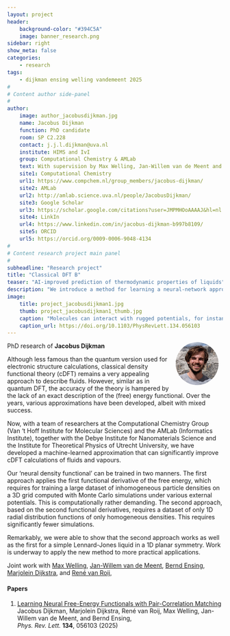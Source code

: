 ```yaml
---
layout: project
header: 
    background-color: "#394C5A"
    image: banner_research.png
sidebar: right
show_meta: false	
categories:
    - research
tags:
    - dijkman ensing welling vandemeent 2025
#
# Content author side-panel
#
author:
    image: author_jacobusdijkman.jpg
    name: Jacobus Dijkman
    function: PhD candidate
    room: SP C2.228
    contact: j.j.l.dijkman@uva.nl 
    institute: HIMS and IvI
    group: Computational Chemistry & AMLab
    text: With supervision by Max Welling, Jan-Willem van de Meent and Bernd Ensing at the Computational Chemistry Group and the Amsterdam Machine Learning Lab at the University of Amsterdam,  I’m infusing the robust analytical framework of statistical physics with machine learning to describes the intricate thermodynamic equilibrium properties and structural aspects of classical many-body systems. 
    site1: Computational Chemistry
    url1: https://www.compchem.nl/group_members/jacobus-dijkman/
    site2: AMLab
    url2: http://amlab.science.uva.nl/people/JacobusDijkman/
    site3: Google Scholar
    url3: https://scholar.google.com/citations?user=JMPMHOoAAAAJ&hl=nl
    site4: LinkIn
    url4: https://www.linkedin.com/in/jacobus-dijkman-b997b8109/
    site5: ORCID
    url5: https://orcid.org/0009-0006-9048-4134
#
# Content research project main panel
#
subheadline: "Research project"
title: "Classical DFT B"
teaser: "AI-improved prediction of thermodynamic properties of liquids"
description: "We introduce a method for learning a neural-network approximation of the Helmholtz free-energy functional by exclusively training on a dataset of radial distribution functions, circumventing the need to sample costly heterogeneous density profiles in a wide variety of external potentials."
image:
    title: project_jacobusdijkman1.jpg
    thumb: project_jacobusdijkman1_thumb.jpg
    caption: "Molecules can interact with rugged potentials, for instance inside a porous material, leading to large density fluctuations. Nevertheless, the efficient cDFT predictions match very well the time-consuming atomistic Monte Carlo simulation result. Image: HIMS / PhysRevLett."
    caption_url: https://doi.org/10.1103/PhysRevLett.134.056103
---
```


<img src="../../members/JacobusDijkman.jpg" alt="Jacobus Dijkman" width="100"
     style="float: right; margin-right: 10px; border-radius:50%;" />

PhD research of **Jacobus Dijkman**

Although less famous than the quantum version used for electronic
structure calculations, classical density functional theory (cDFT)
remains a very appealing approach to describe fluids. However, similar
as in quantum DFT, the accuracy of the theory is hampered by the lack
of an exact description of the (free) energy functional. Over the
years, various approximations have been developed, albeit with mixed
success.

Now, with a team of researchers at the Computational Chemistry Group (Van
‘t Hoff Institute for Molecular Sciences) and the AMLab (Informatics
Institute), together with the Debye
Institute for Nanomaterials Science and the Institute for Theoretical
Physics of Utrecht University, we have developed a machine-learned approximation
that can significantly improve cDFT calculations of fluids and
vapours.

Our ‘neural density functional’ can be trained in two manners. The
first approach applies the first functional derivative of the free
energy, which requires for training a large dataset of inhomogeneous
particle densities on a 3D grid computed with Monte Carlo simulations
under various external potentials. This is computationally rather
demanding. The second approach, based on the second functional
derivatives, requires a dataset of only 1D radial distribution
functions of only homogeneous densities. This requires significantly
fewer simulations.

Remarkably, we were able to show that the second approach
works as well as the first for a simple Lennard-Jones liquid in a 1D
planar symmetry. Work is underway to apply the new method to more
practical applications. 

Joint work with [Max Welling][2], [Jan-Willem van de Meent][3],
[Bernd Ensing][4], [Marjolein Dijkstra][5], and [René van Roij][6],

#### Papers
1. [Learning Neural Free-Energy Functionals with Pair-Correlation Matching][1]   
Jacobus Dijkman, Marjolein Dijkstra, René van Roij, Max Welling,
Jan-Willem van de Meent, and Bernd Ensing,   
*Phys. Rev. Lett.* **134**, 056103 (2025)




[1]: https://doi.org/10.1103/PhysRevLett.134.056103
[2]: https://amlab.science.uva.nl/people/MaxWelling/
[3]: https://jwvdm.github.io/
[4]: https://www.compchem.nl/staff_members/dr-ir-b-bernd-ensing/
[5]: https://colloid.nl/people/marjolein-dijkstra/
[6]: https://colloid.nl/people/212/
